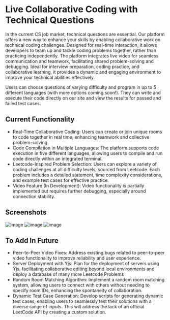 
# Live Collaborative Coding with Technical Questions

In the current CS job market, technical questions are essential. Our platform offers a new way to enhance your skills by enabling collaborative work on technical coding challenges. Designed for real-time interaction, it allows developers to team up and tackle coding problems together, rather than practicing independently. The platform integrates live video for seamless communication and teamwork, facilitating shared problem-solving and debugging. Ideal for interview preparation, coding practice, and collaborative learning, it provides a dynamic and engaging environment to improve your technical abilities effectively.

Users can choose questions of varying difficulty and program in up to 5 different languages (with more options coming soon!). They can write and execute their code directly on our site and view the results for passed and failed test cases.

## Current Functionality
- Real-Time Collaborative Coding: Users can create or join unique rooms to code together in real time, enhancing teamwork and collective problem-solving.
- Code Compilation in Multiple Languages: The platform supports code execution in five different languages, allowing users to compile and run code directly within an integrated terminal.
- Leetcode-Inspired Problem Selection: Users can explore a variety of coding challenges at all difficulty levels, sourced from Leetcode. Each problem includes a detailed statement, time complexity considerations, and example test cases for effective practice.
- Video Feature (In Development): Video functionality is partially implemented but requires further debugging, especially around connection stability.

## Screenshots
![image](https://github.com/user-attachments/assets/e9b360cb-c358-4611-b8b6-a1083e9c1d4c)
![image](https://github.com/user-attachments/assets/d40f81ff-7537-4e69-91ec-991d8ef620b9)
![image](https://github.com/user-attachments/assets/f950f93b-9b00-4a28-bc14-42e8cf256ca4)


## To Add In Future
- Peer-to-Peer Video Fixes: Address existing bugs related to peer-to-peer video functionality to improve reliability and user experience.
- Server Deployment with Yjs: Plan for the deployment of servers using Yjs, facilitating collaborative editing beyond local environments and deploy a database of many more Leetcode Problems
- Random Room Matching Algorithm: Implement a random room matching system, allowing users to connect with others without needing to specify room IDs, enhancing the spontaneity of collaboration.
- Dynamic Test Case Generation: Develop scripts for generating dynamic test cases, enabling users to seamlessly test their solutions with a diverse range of inputs. This will address the lack of an official LeetCode API by creating a custom solution.
